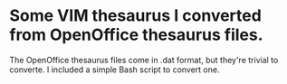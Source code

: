 Some VIM thesaurus I converted from OpenOffice thesaurus files.
===

The OpenOffice thesaurus files come in .dat format, but they're trivial to
converte. I included a simple Bash script to convert one.
